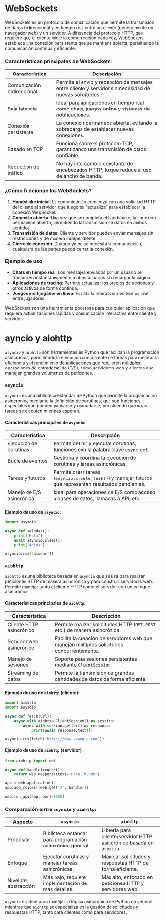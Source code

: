 

# WebSockets
WebSockets es un protocolo de comunicación que permite la transmisión de datos bidireccional y en tiempo real entre un cliente (generalmente un navegador web) y un servidor. A diferencia del protocolo HTTP, que requiere que el cliente inicie la comunicación cada vez, WebSockets establece una conexión persistente que se mantiene abierta, permitiendo la comunicación continua y eficiente.

### Características principales de WebSockets:

| Característica             | Descripción                                                                                   |
|----------------------------|-----------------------------------------------------------------------------------------------|
| Comunicación bidireccional | Permite el envío y recepción de mensajes entre cliente y servidor sin necesidad de nuevas solicitudes. |
| Baja latencia              | Ideal para aplicaciones en tiempo real como chats, juegos online y sistemas de notificaciones. |
| Conexión persistente       | La conexión permanece abierta, evitando la sobrecarga de establecer nuevas conexiones.        |
| Basado en TCP              | Funciona sobre el protocolo TCP, garantizando una transmisión de datos confiable.             |
| Reducción de tráfico       | No hay intercambio constante de encabezados HTTP, lo que reduce el uso de ancho de banda.     |

### ¿Cómo funcionan los WebSockets?

1. **Handshake inicial**: La comunicación comienza con una solicitud HTTP del cliente al servidor, que luego se "actualiza" para establecer la conexión WebSocket.
2. **Conexión abierta**: Una vez que se completa el handshake, la conexión permanece abierta, permitiendo la transmisión de datos en ambos sentidos.
3. **Transmisión de datos**: Cliente y servidor pueden enviar mensajes sin restricciones y de manera independiente.
4. **Cierre de conexión**: Cuando ya no se necesita la comunicación, cualquiera de las partes puede cerrar la conexión.

### Ejemplo de uso

- **Chats en tiempo real**: Los mensajes enviados por un usuario se transmiten instantáneamente a otros usuarios sin recargar la página.
- **Aplicaciones de trading**: Permite actualizar los precios de acciones y otros activos de forma continua.
- **Juegos multijugador en línea**: Facilita la interacción en tiempo real entre jugadores.

WebSockets son una herramienta poderosa para cualquier aplicación que requiera actualizaciones rápidas y comunicación interactiva entre cliente y servidor.

# ayncio y aiohttp
`asyncio` y `aiohttp` son herramientas en Python que facilitan la programación asincrónica, permitiendo la ejecución concurrente de tareas para mejorar la eficiencia y el rendimiento de aplicaciones que requieren múltiples operaciones de entrada/salida (E/S), como servidores web y clientes que manejan grandes volúmenes de peticiones.

### `asyncio`

`asyncio` es una biblioteca estándar de Python que permite la programación asincrónica mediante la definición de corutinas, que son funciones especiales que pueden pausarse y reanudarse, permitiendo que otras tareas se ejecuten mientras esperan.

#### Características principales de `asyncio`:

| Característica                | Descripción                                                                                     |
|-------------------------------|-------------------------------------------------------------------------------------------------|
| Ejecución de corutinas        | Permite definir y ejecutar corutinas, funciones con la palabra clave `async def`.              |
| Bucle de eventos              | Gestiona y coordina la ejecución de corutinas y tareas asincrónicas.                           |
| Tareas y futuros              | Permite crear tareas (`asyncio.create_task()`) y manejar futuros que representan resultados pendientes. |
| Manejo de E/S asincrónica     | Ideal para operaciones de E/S como acceso a bases de datos, llamadas a API, etc.               |

#### Ejemplo de uso de `asyncio`:
```python
import asyncio

async def saludar():
    print("Hola")
    await asyncio.sleep(1)
    print("Adiós")

asyncio.run(saludar())
```

### `aiohttp`

`aiohttp` es una biblioteca basada en `asyncio` que se usa para realizar peticiones HTTP de manera asincrónica y para construir servidores web. Permite manejar tanto el cliente HTTP como el servidor con un enfoque asincrónico.

#### Características principales de `aiohttp`:

| Característica             | Descripción                                                                                     |
|----------------------------|-------------------------------------------------------------------------------------------------|
| Cliente HTTP asincrónico   | Permite realizar solicitudes HTTP (`GET`, `POST`, etc.) de manera asincrónica.                 |
| Servidor web asincrónico   | Facilita la creación de servidores web que manejan múltiples solicitudes concurrentemente.      |
| Manejo de sesiones         | Soporte para sesiones persistentes mediante `ClientSession`.                                   |
| Streaming de datos         | Permite la transmisión de grandes cantidades de datos de forma eficiente.                      |

#### Ejemplo de uso de `aiohttp` (cliente):
```python
import aiohttp
import asyncio

async def fetch(url):
    async with aiohttp.ClientSession() as session:
        async with session.get(url) as response:
            print(await response.text())

asyncio.run(fetch('https://www.example.com'))
```

#### Ejemplo de uso de `aiohttp` (servidor):
```python
from aiohttp import web

async def handle(request):
    return web.Response(text="Hola, mundo")

app = web.Application()
app.add_routes([web.get('/', handle)])

web.run_app(app, port=8080)
```

### Comparación entre `asyncio` y `aiohttp`:

| Aspecto                      | `asyncio`                                 | `aiohttp`                                              |
|------------------------------|-------------------------------------------|--------------------------------------------------------|
| Propósito                    | Biblioteca estándar para programación asincrónica general. | Librería para cliente/servidor HTTP asincrónico basada en `asyncio`. |
| Enfoque                      | Ejecutar corutinas y manejar tareas asincrónicas.         | Manejar solicitudes y respuestas HTTP de forma eficiente. |
| Nivel de abstracción         | Más bajo, requiere implementación de más detalles.       | Más alto, enfocado en peticiones HTTP y servidores web.  |

`asyncio` es ideal para manejar la lógica asincrónica de Python en general, mientras que `aiohttp` se especializa en la gestión de solicitudes y respuestas HTTP, tanto para clientes como para servidores. 


